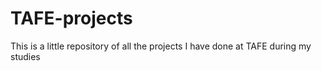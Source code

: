 # TAFE-projects
This is a little repository of all the projects I have done at TAFE during my studies
